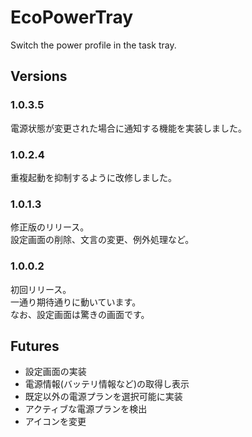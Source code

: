 # EcoPowerTray

Switch the power profile in the task tray.

## Versions

### 1.0.3.5

電源状態が変更された場合に通知する機能を実装しました。

### 1.0.2.4

重複起動を抑制するように改修しました。

### 1.0.1.3

修正版のリリース。  
設定画面の削除、文言の変更、例外処理など。

### 1.0.0.2

初回リリース。  
一通り期待通りに動いています。  
なお、設定画面は驚きの画面です。

## Futures

* 設定画面の実装
* 電源情報(バッテリ情報など)の取得し表示
* 既定以外の電源プランを選択可能に実装
* アクティブな電源プランを検出
* アイコンを変更